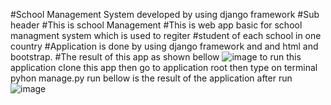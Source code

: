 #School Management System developed by using django framework
#Sub header
#This is school Management 
#This is web app basic for school managment system which is used to regiter
#student of each school in one country
#Application is done by using django framework and and html and bootstrap.
#The result of this app as shown bellow 
![image](https://user-images.githubusercontent.com/26919876/120669773-b855ca00-c4ca-11eb-93bb-7050e16fdd13.png)
to run this application
clone this app
then go to application root then 
type on terminal
pyhon manage.py run
bellow is the result of the application after run 
![image](https://user-images.githubusercontent.com/26919876/120670340-4762e200-c4cb-11eb-90d9-5d3df1e0fb72.png)


